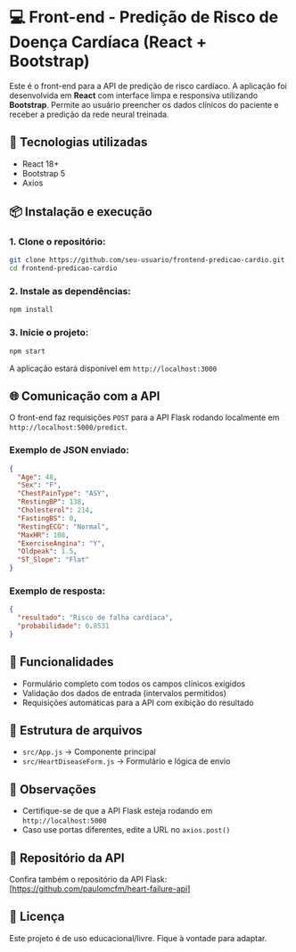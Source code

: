 # 💻 Front-end - Predição de Risco de Doença Cardíaca (React + Bootstrap)

Este é o front-end para a API de predição de risco cardíaco. A aplicação foi desenvolvida em **React** com interface limpa e responsiva utilizando **Bootstrap**. Permite ao usuário preencher os dados clínicos do paciente e receber a predição da rede neural treinada.

## 🚀 Tecnologias utilizadas

- React 18+
- Bootstrap 5
- Axios

## 📦 Instalação e execução

### 1. Clone o repositório:
```bash
git clone https://github.com/seu-usuario/frontend-predicao-cardio.git
cd frontend-predicao-cardio
```

### 2. Instale as dependências:
```bash
npm install
```

### 3. Inicie o projeto:
```bash
npm start
```

A aplicação estará disponível em `http://localhost:3000`

## 🌐 Comunicação com a API
O front-end faz requisições `POST` para a API Flask rodando localmente em `http://localhost:5000/predict`.

### Exemplo de JSON enviado:
```json
{
  "Age": 48,
  "Sex": "F",
  "ChestPainType": "ASY",
  "RestingBP": 138,
  "Cholesterol": 214,
  "FastingBS": 0,
  "RestingECG": "Normal",
  "MaxHR": 108,
  "ExerciseAngina": "Y",
  "Oldpeak": 1.5,
  "ST_Slope": "Flat"
}
```

### Exemplo de resposta:
```json
{
  "resultado": "Risco de falha cardíaca",
  "probabilidade": 0.8531
}
```

## 🧾 Funcionalidades
- Formulário completo com todos os campos clínicos exigidos
- Validação dos dados de entrada (intervalos permitidos)
- Requisições automáticas para a API com exibição do resultado

## 📁 Estrutura de arquivos
- `src/App.js` → Componente principal
- `src/HeartDiseaseForm.js` → Formulário e lógica de envio

## 🧪 Observações
- Certifique-se de que a API Flask esteja rodando em `http://localhost:5000`
- Caso use portas diferentes, edite a URL no `axios.post()`

## 🔗 Repositório da API
Confira também o repositório da API Flask: [https://github.com/paulomcfm/heart-failure-api]

## 📄 Licença
Este projeto é de uso educacional/livre. Fique à vontade para adaptar.

